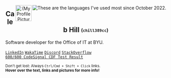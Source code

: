 <p align="center">
 <a href="https://wakatime.com/@chill389cc" target="_blank"><img title="These are the languages I've used most since October 2022." align="right" src="https://github-readme-stats.vercel.app/api/wakatime?username=chill389cc&layout=compact&range=all_time&hide=JSON,YAML,Other,Git,git%20Config,PowerShell,SCSS,CSS,text,HCL,XML,CMake,Shell%20Script,Gitignore%20file,gitignore,Makefile,SourceMap,AUTO_DETECTED,TSConfig,sshconfig,confini,textmate,IDEA_MODULE,Groovy,Gradle,.env%20file,CSV/TSV,yarn.lock,Bash,API%20Blueprint,Markdown,Docker,TOML,Jade,Pug,Svelte,SVG,Ezhil,ReST,TSQL"/></a>
  <a href="#"><img align="right" title="Sometimes I use this frog as my profile picture." width="50px" src="https://secure.gravatar.com/avatar/7087ef0468968fd76ab54243579fb6d4" align="center" alt="(My Profile Picture)" /></a>
 <!-- Add a better link to the frog image -->
 <h2 title="Welcome to my GitHub profile!" align="center">Caleb Hill <sub><sup>(<code>chill389cc</code>)</sup></sub></h2>
</p>

<!--
- Full-stack software developer for the Office of IT on BYU Campus
- Works with NodeJS, Typescript, Vue/Nuxt, SQL, Terraform (on AWS), and Postman on a daily basis
- Also uses C, C++, Python, Excel, HTML/CSS and always looking to learn new technologies and languages.
- Loves working on personal projects like [tfvm-windows](https://github.com/jsterner30/tfvm-windows)
-->

<!--<a href="https://wakatime.com/@chill389cc" target="_blank"><img title="These stats are for the last 2 weeks" align="right" src="https://github-readme-stats.vercel.app/api/wakatime?username=chill389cc&theme=tokyonight&layout=compact&hide=JSON,YAML"/></a>-->
<span title="I work with NodeJS, Typescript, Vue/Nuxt, SQL, Terraform (for AWS), and Postman on a daily basis here.">Software developer for the Office of IT at BYU. <!--Earned a perfect score on the CodeSignal General Coding Framework test (see [here](https://app.codesignal.com/evaluation-result/3FBkwR8BLBEPsWE5w?accessToken=2PN6t67NPfieQCxkH-dW4oWjkGfopG3Lgi7SMxr5n8)).--></span>

<!--#### Where You Can Find Me-->
<a href="https://www.linkedin.com/in/calebahill/"                             title="Feel free to connect with me!"                       >`LinkedIn`</a>
<a href="https://wakatime.com/@chill389cc"                                    title="This great app tracks my coding time and languages." >`WakaTime`</a>
<a href="#?my_discord_username=chill389cc"                                    title="add me: chill389cc"                                  >`Discord`</a>
<a href="https://stackoverflow.com/users/6901706/chill389cc?tab=topactivity"  title="Solving problems is a favorite pasttime."            >`StackOverflow`</a>
<br><a href="https://app.codesignal.com/evaluation-result/3FBkwR8BLBEPsWE5w?accessToken=2PN6t67NPfieQCxkH-dW4oWjkGfopG3Lgi7SMxr5n8" title="This was a required test while interviewing for Lucid">`600/600 CodeSignal CDF Test Result`</a>
<!--<a href="https://app.codesignal.com/profile/chill389cc"                       title="Code interview practice is a necessity"              >`CodeSignal`</a>-->
<!--<em><a href="mailto: hillcaleb@protonmail.com"                                title="My 'business' email"                                 >`hillcaleb@protonmail.com`</a></em>-->
<!--<em><a href="mailto: chill389cc@gmail.com"                                    title="My informal email"                                   >`chill389cc@gmail.com`</a></em>-->
<!-- <a href="https://www.npmjs.com/~chill389cc"             title="I've published one or two things here.">`npm`</a> -->
<!-- <a href="https://www.cemetech.net/forum/profile.php?mode=viewprofile&u=11934" title="Come see my first coding site!">`Cemetech`</a> -->
<!-- <a href="https://monkeytype.com/profile/chill389cc"     title="I like typing">`Monkeytype`</a> -->
<!-- <a href="https://www.postman.com/chill389cc"            title="Postman makes API's fun.">`Postman`</a> -->
<!--[`Gravatar`](https://en.gravatar.com/calebahill7)-->

<sub><span title="target=&quot;_blank&quot; doesn't work in markdown :(">Don't get lost: Always `Ctrl/Cmd + Shift + Click` links.</span></sub><br/>
<sup><span title="Just like that! Great job.">**Hover over the text, links and pictures for more info!**</span></sup>

<!--<img align="right" title="Reach out to collaborate or with any questions!" src="https://readme-typing-svg.demolab.com?font=Fira+Code&size=9&duration=1000&pause=1000&color=58A6FF&multiline=true&width=331&height=44&lines=I'm+a+student+at+Brigham+Young+University+studying+Computer+Science.;I'm+currently+living+in+Provo%2C+UT+and+I+hope+to+graduate+in+Winter+of+2024.;I%E2%80%99m+interested+in+software+engineering+and+solving+problems+efficiently." alt="Typing SVG" />-->
 <!-- edit: https://readme-typing-svg.demolab.com/demo/ -->

<!-- ![My GitHub Stats](https://github-readme-stats.vercel.app/api?username=chill389cc&count_private=true&hide=stars,prs,issues,contribs&theme=tokyonight) -->

<!--
Cool Vercell Visualizations that I could use one day when I write more public code:
Shows my (public) stats:
https://github-readme-stats.vercel.app/api?username=chill389cc

Shows which languages I like the most:
https://github-readme-stats.vercel.app/api/top-langs/?username=chill389cc

both of these don't show things from private orgs though so I'm basically toast


Ones I could use someday:
https://komarev.com/ghpvc/?username=3kh0&label=Profile Visitors&color=001eff&style=flat

  <img alt="" src="https://img.shields.io/badge/Uses-Firefox-red/?logo=firefoxbrowser&color=ff9500">

https://placeholder.com/
-->

<!--
Notes to myself for future editing!
I think maybe a cool effect for the tags would be alternating <sup><sub> and <sub><sup> tags. I should experiment with other html-markdown combinations to create a profile that is unique and eye-catching, memorable, but not intrusive or ugly, or confusing. Just enough information to be cool.
-->
